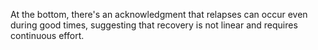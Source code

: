 At the bottom, there's an acknowledgment that relapses can occur even during good times, suggesting that recovery is not linear and requires continuous effort.
